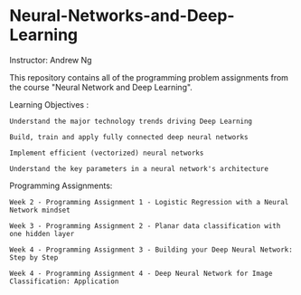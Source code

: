 # Neural-Networks-and-Deep-Learning

Instructor: Andrew Ng

This repository contains all of the programming problem assignments from the course "Neural Network and Deep Learning".


Learning Objectives :

	Understand the major technology trends driving Deep Learning

	Build, train and apply fully connected deep neural networks

	Implement efficient (vectorized) neural networks

	Understand the key parameters in a neural network's architecture


Programming Assignments:

	Week 2 - Programming Assignment 1 - Logistic Regression with a Neural Network mindset

	Week 3 - Programming Assignment 2 - Planar data classification with one hidden layer

	Week 4 - Programming Assignment 3 - Building your Deep Neural Network: Step by Step

	Week 4 - Programming Assignment 4 - Deep Neural Network for Image Classification: Application

